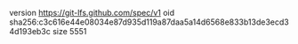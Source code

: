 version https://git-lfs.github.com/spec/v1
oid sha256:c3c616e44e08034e87d935d119a87daa5a14d6568e833b13de3ecd34d193eb3c
size 5551
